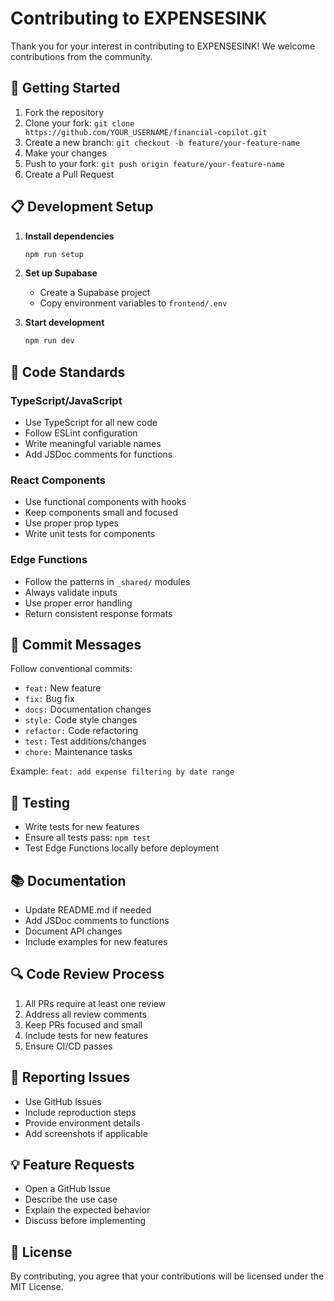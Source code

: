# Contributing to EXPENSESINK

Thank you for your interest in contributing to EXPENSESINK! We welcome contributions from the community.

## 🚀 Getting Started

1. Fork the repository
2. Clone your fork: `git clone https://github.com/YOUR_USERNAME/financial-copilot.git`
3. Create a new branch: `git checkout -b feature/your-feature-name`
4. Make your changes
5. Push to your fork: `git push origin feature/your-feature-name`
6. Create a Pull Request

## 📋 Development Setup

1. **Install dependencies**
   ```bash
   npm run setup
   ```

2. **Set up Supabase**
   - Create a Supabase project
   - Copy environment variables to `frontend/.env`

3. **Start development**
   ```bash
   npm run dev
   ```

## 🧪 Code Standards

### TypeScript/JavaScript
- Use TypeScript for all new code
- Follow ESLint configuration
- Write meaningful variable names
- Add JSDoc comments for functions

### React Components
- Use functional components with hooks
- Keep components small and focused
- Use proper prop types
- Write unit tests for components

### Edge Functions
- Follow the patterns in `_shared/` modules
- Always validate inputs
- Use proper error handling
- Return consistent response formats

## 📝 Commit Messages

Follow conventional commits:
- `feat:` New feature
- `fix:` Bug fix
- `docs:` Documentation changes
- `style:` Code style changes
- `refactor:` Code refactoring
- `test:` Test additions/changes
- `chore:` Maintenance tasks

Example: `feat: add expense filtering by date range`

## 🧪 Testing

- Write tests for new features
- Ensure all tests pass: `npm test`
- Test Edge Functions locally before deployment

## 📚 Documentation

- Update README.md if needed
- Add JSDoc comments to functions
- Document API changes
- Include examples for new features

## 🔍 Code Review Process

1. All PRs require at least one review
2. Address all review comments
3. Keep PRs focused and small
4. Include tests for new features
5. Ensure CI/CD passes

## 🐛 Reporting Issues

- Use GitHub Issues
- Include reproduction steps
- Provide environment details
- Add screenshots if applicable

## 💡 Feature Requests

- Open a GitHub Issue
- Describe the use case
- Explain the expected behavior
- Discuss before implementing

## 📄 License

By contributing, you agree that your contributions will be licensed under the MIT License.
